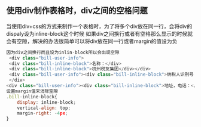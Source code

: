 ## 使用div制作表格时，div之间的空格问题

当使用div+css的方式来制作一个表格时，为了将多个div放在同一行，会将div的dispaly设为inline-block这个时候 如果div之间换行或者有空格那么显示的时候就会有空隙，解决的办法很简单可以将div放在同一行或者margin的值设为负



```javascript
因为div之间换行而且设为inlin-block所以会出现空隙
 <div class="bill-user-info">
 <div class="bill-inline-block">名称：</div>
 <div class="bill-inline-block">杭州税友集团</div></div>
 <div class="bill-user-info"><div class="bill-inline-block">纳税人识别号：</div><div class="bill-inline-block">000000000</div>
 </div>
<div class="bill-user-info"><div class="bill-inline-block">地址，电话：</div><div class="bill-inline-block">0571-00000000</div></div>
设置margin值来消除空隙
.bill-inline-block{
    display: inline-block;
    vertical-align: top;
    margin-right: -4px;
}
```